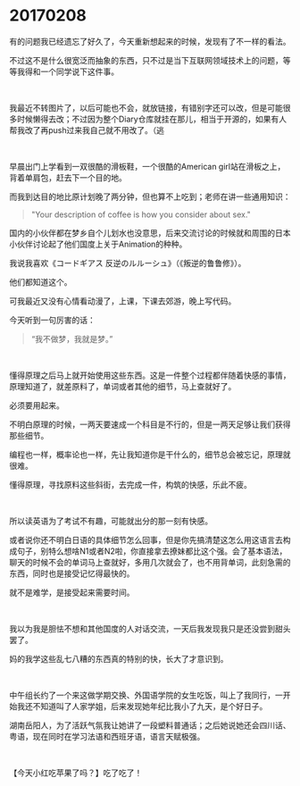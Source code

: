 # 20170208

有的问题我已经遗忘了好久了，今天重新想起来的时候，发现有了不一样的看法。

不过这不是什么很宽泛而抽象的东西，只不过是当下互联网领域技术上的问题，等等我得和一个同学说下这件事。

<br/>

我最近不转图片了，以后可能也不会，就放链接，有错别字还可以改，但是可能很多时候懒得去改；不过因为整个Diary仓库就挂在那儿，相当于开源的，如果有人帮我改了再push过来我自己就不用改了。（逃

<br/>

早晨出门上学看到一双很酷的滑板鞋，一个很酷的American girl站在滑板之上，背着单肩包，赶去下一个目的地。

而我到达目的地比原计划晚了两分钟，但也算不上吃到；老师在讲一些通用知识：

> "Your description of coffee is how you consider about sex."

国内的小伙伴都在梦乡自个儿划水也没意思，后来交流讨论的时候就和周围的日本小伙伴讨论起了他们国度上关于Animation的种种。

我说我喜欢《コードギアス 反逆のルルーシュ》（《叛逆的鲁鲁修》）。

他们都知道这个。

可我最近又没有心情看动漫了，上课，下课去郊游，晚上写代码。

今天听到一句厉害的话：

> “我不做梦，我就是梦。”

<br/>

懂得原理之后马上就开始使用这些东西。这是一件整个过程都伴随着快感的事情，原理知道了，就差原料了，单词或者其他的细节，马上查就好了。

必须要用起来。

不明白原理的时候，一两天要速成一个科目是不行的，但是一两天足够让我们获得那些细节。

编程也一样，概率论也一样，先让我知道你是干什么的，细节总会被忘记，原理就很难。

懂得原理，寻找原料这些斜街，去完成一件，构筑的快感，乐此不疲。

<br/>

所以读英语为了考试不有趣，可能就出分的那一刻有快感。

或者说你还不明白日语的具体细节怎么回事，但是你先搞清楚这怎么用这语言去构成句子，别特么想啥N1或者N2啦，你直接拿去撩妹都比这个强。会了基本语法，聊天的时候不会的单词马上查就好，多用几次就会了，也不用背单词，此刻急需的东西，同时也是接受记忆得最快的。

就不是难学，是接受起来需要时间。

<br/>

我以为我是胆怯不想和其他国度的人对话交流，一天后我发现我只是还没尝到甜头罢了。

妈的我学这些乱七八糟的东西真的特别的快，长大了才意识到。

<br/>

中午组长约了一个来这做学期交换、外国语学院的女生吃饭，叫上了我同行，一开始我还不知道叫了人家学姐，后来发现她年纪比我小了九天，是个好日子。

湖南岳阳人，为了活跃气氛我让她讲了一段塑料普通话；之后她说她还会四川话、粤语，现在同时在学习法语和西班牙语，语言天赋极强。

<br/>

【今天小红吃苹果了吗？】吃了吃了！